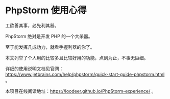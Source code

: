 # PhpStorm 使用心得

工欲善其事，必先利其器。

PhpStorm 绝对是开发 PHP 的一个大杀器。

至于能发挥几成功力，就看手握利器的你了。



本文列举了个人用的比较多且比较好用的功能，点到为止，不事无巨细。

详细的使用说明文档见官网：https://www.jetbrains.com/help/phpstorm/quick-start-guide-phpstorm.html 。



本项目在线阅读地址：https://loodeer.github.io/PhpStorm-experience/ 。

